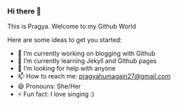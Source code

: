 ### Hi there 👋

This is Pragya. Welcome to my Github World

Here are some ideas to get you started:

- 🔭 I’m currently working on blogging with Github
- 🌱 I’m currently learning Jekyll and GIthub pages
- 🤔 I’m looking for help with anyone
- 📫 How to reach me: pragyahumagain27@gmail.com
- 😄 Pronouns: She/Her
- ⚡ Fun fact: I love singing :)
